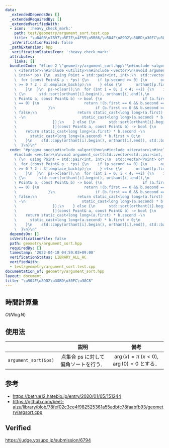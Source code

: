```yaml
---
data:
  _extendedDependsOn: []
  _extendedRequiredBy: []
  _extendedVerifiedWith:
  - icon: ':heavy_check_mark:'
    path: test/geometry/argument_sort.test.cpp
    title: "\u8A08\u7B97\u5E7E\u4F55\u5B66/\u504F\u89D2\u30BD\u30FC\u30C8"
  _isVerificationFailed: false
  _pathExtension: hpp
  _verificationStatusIcon: ':heavy_check_mark:'
  attributes:
    links: []
  bundledCode: "#line 2 \"geometry/argument_sort.hpp\"\n#include <algorithm>\n#include\
    \ <iterator>\n#include <utility>\n#include <vector>\n\nvoid argument_sort(std::vector<std::pair<int,\
    \ int>>* ps) {\n  using Point = std::pair<int, int>;\n  std::vector<Point> orthant[4]{};\n\
    \  for (const Point& p : *ps) {\n    if (p.second >= 0) {\n      orthant[p.first\
    \ >= 0 ? 2 : 3].emplace_back(p);\n    } else {\n      orthant[p.first >= 0].emplace_back(p);\n\
    \    }\n  }\n  ps->clear();\n  for (int i = 0; i < 4; ++i) {\n    if (i == 2)\
    \ {\n      std::sort(orthant[i].begin(), orthant[i].end(),\n                [](const\
    \ Point& a, const Point& b) -> bool {\n                  if (a.first == 0 && a.second\
    \ == 0) {\n                    return !(b.first == 0 && b.second == 0);\n    \
    \              }\n                  if (b.first == 0 && b.second == 0) return\
    \ false;\n                  return static_cast<long long>(a.first) * b.second\
    \ -\n                         static_cast<long long>(a.second) * b.first > 0;\n\
    \                });\n    } else {\n      std::sort(orthant[i].begin(), orthant[i].end(),\n\
    \                [](const Point& a, const Point& b) -> bool {\n              \
    \    return static_cast<long long>(a.first) * b.second -\n                   \
    \      static_cast<long long>(a.second) * b.first > 0;\n                });\n\
    \    }\n    std::copy(orthant[i].begin(), orthant[i].end(), std::back_inserter(*ps));\n\
    \  }\n}\n"
  code: "#pragma once\n#include <algorithm>\n#include <iterator>\n#include <utility>\n\
    #include <vector>\n\nvoid argument_sort(std::vector<std::pair<int, int>>* ps)\
    \ {\n  using Point = std::pair<int, int>;\n  std::vector<Point> orthant[4]{};\n\
    \  for (const Point& p : *ps) {\n    if (p.second >= 0) {\n      orthant[p.first\
    \ >= 0 ? 2 : 3].emplace_back(p);\n    } else {\n      orthant[p.first >= 0].emplace_back(p);\n\
    \    }\n  }\n  ps->clear();\n  for (int i = 0; i < 4; ++i) {\n    if (i == 2)\
    \ {\n      std::sort(orthant[i].begin(), orthant[i].end(),\n                [](const\
    \ Point& a, const Point& b) -> bool {\n                  if (a.first == 0 && a.second\
    \ == 0) {\n                    return !(b.first == 0 && b.second == 0);\n    \
    \              }\n                  if (b.first == 0 && b.second == 0) return\
    \ false;\n                  return static_cast<long long>(a.first) * b.second\
    \ -\n                         static_cast<long long>(a.second) * b.first > 0;\n\
    \                });\n    } else {\n      std::sort(orthant[i].begin(), orthant[i].end(),\n\
    \                [](const Point& a, const Point& b) -> bool {\n              \
    \    return static_cast<long long>(a.first) * b.second -\n                   \
    \      static_cast<long long>(a.second) * b.first > 0;\n                });\n\
    \    }\n    std::copy(orthant[i].begin(), orthant[i].end(), std::back_inserter(*ps));\n\
    \  }\n}\n"
  dependsOn: []
  isVerificationFile: false
  path: geometry/argument_sort.hpp
  requiredBy: []
  timestamp: '2022-04-18 04:59:03+09:00'
  verificationStatus: LIBRARY_ALL_AC
  verifiedWith:
  - test/geometry/argument_sort.test.cpp
documentation_of: geometry/argument_sort.hpp
layout: document
title: "\u504F\u89D2\u30BD\u30FC\u30C8"
---
```



## 時間計算量

$O(N\log{N})$


## 使用法

||説明|備考|
|:--:|:--:|:--:|
|`argument_sort(&ps)`|点集合 $\mathrm{ps}$ に対して偏角ソートを行う．|$\arg(x) = \pi$ ($x < 0$), $\arg(0) = 0$ とする．|


## 参考

- https://betrue12.hateblo.jp/entry/2020/01/05/151244
- https://github.com/beet-aizu/library/blob/78fef02c3ce4f982525361a55adbfc78faabfb93/geometry/argsort.cpp


## Verified

https://judge.yosupo.jp/submission/6794
